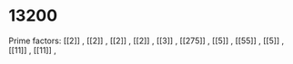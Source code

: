 # 13200

Prime factors: [[2]] , [[2]] , [[2]] , [[2]] , [[3]] , [[275]] , [[5]] , [[55]] , [[5]] , [[11]] , [[11]] , 